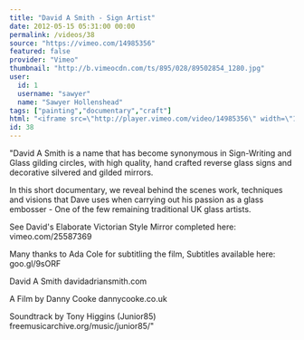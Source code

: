 ```yaml
---
title: "David A Smith - Sign Artist"
date: 2012-05-15 05:31:00 00:00
permalink: /videos/38
source: "https://vimeo.com/14985356"
featured: false
provider: "Vimeo"
thumbnail: "http://b.vimeocdn.com/ts/895/028/89502854_1280.jpg"
user:
  id: 1
  username: "sawyer"
  name: "Sawyer Hollenshead"
tags: ["painting","documentary","craft"]
html: "<iframe src=\"http://player.vimeo.com/video/14985356\" width=\"1280\" height=\"720\" frameborder=\"0\" webkitAllowFullScreen mozallowfullscreen allowFullScreen></iframe>"
id: 38
---
```


"David A Smith is a name that has become synonymous in Sign-Writing and Glass gilding circles, with high quality, hand crafted reverse glass signs and decorative silvered and gilded mirrors.

In this short documentary, we reveal behind the scenes work, techniques and visions that Dave uses when carrying out his passion as a glass embosser - One of the few remaining traditional UK glass artists.

See David's Elaborate Victorian Style Mirror completed here: vimeo.com/25587369

Many thanks to Ada Cole for subtitling the film, Subtitles available here: goo.gl/9sORF

David A Smith
davidadriansmith.com

A Film by Danny Cooke
dannycooke.co.uk

Soundtrack by Tony Higgins (Junior85)
freemusicarchive.org/music/junior85/"